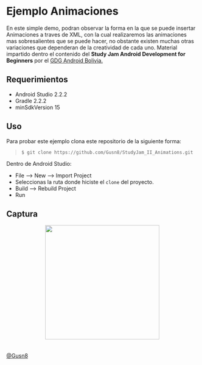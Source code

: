 Ejemplo Animaciones
========================

En este simple demo, podran observar la forma en la que se puede insertar Animaciones a traves de XML, con la cual realizaremos las animaciones mas sobresalientes que se puede hacer, no obstante existen muchas otras variaciones que dependeran de la creatividad de cada uno.
Material impartido dentro el contenido del **Study Jam Android Development for Beginners** por el [GDG Android Bolivia.](http://www.gdg.androidbolivia.com/)

Requerimientos
------------
  * Android Studio 2.2.2
  * Gradle 2.2.2
  * minSdkVersion 15

Uso
---------
Para probar este ejemplo clona este repositorio de la siguiente forma:
>
>     $ git clone https://github.com/Gusn8/StudyJam_II_Animations.git

Dentro de Android Studio:

* File --> New --> Import Project 
* Seleccionas la ruta donde hiciste el `clone` del proyecto.
* Build --> Rebuild Project
* Run 

Captura
---------

<div align="center">
    <center>
        <img src="/img/captura.png" width="300">
    </center>
</div>
<br><br>
<a href="http://www.miramicodigo.com" target="_blank">@Gusn8</a>